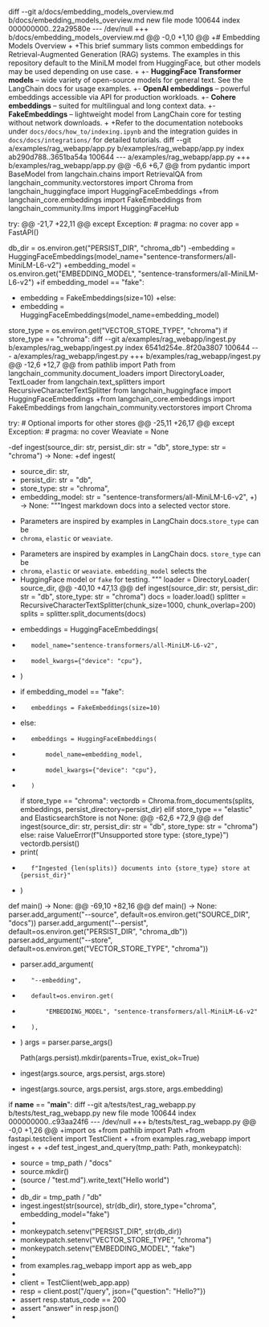 diff --git a/docs/embedding_models_overview.md b/docs/embedding_models_overview.md
new file mode 100644
index 000000000..22a29580e
--- /dev/null
+++ b/docs/embedding_models_overview.md
@@ -0,0 +1,10 @@
+# Embedding Models Overview
+
+This brief summary lists common embeddings for Retrieval-Augmented Generation (RAG) systems. The examples in this repository default to the MiniLM model from HuggingFace, but other models may be used depending on use case.
+
+- **HuggingFace Transformer models** – wide variety of open-source models for general text. See the LangChain docs for usage examples.
+- **OpenAI embeddings** – powerful embeddings accessible via API for production workloads.
+- **Cohere embeddings** – suited for multilingual and long context data.
+- **FakeEmbeddings** – lightweight model from LangChain core for testing without network downloads.
+
+Refer to the documentation notebooks under `docs/docs/how_to/indexing.ipynb` and the integration guides in `docs/docs/integrations/` for detailed tutorials.
diff --git a/examples/rag_webapp/app.py b/examples/rag_webapp/app.py
index ab290d788..3651ba54a 100644
--- a/examples/rag_webapp/app.py
+++ b/examples/rag_webapp/app.py
@@ -6,6 +6,7 @@ from pydantic import BaseModel
 from langchain.chains import RetrievalQA
 from langchain_community.vectorstores import Chroma
 from langchain_huggingface import HuggingFaceEmbeddings
+from langchain_core.embeddings import FakeEmbeddings
 from langchain_community.llms import HuggingFaceHub
 
 try:
@@ -21,7 +22,11 @@ except Exception:  # pragma: no cover
 app = FastAPI()
 
 db_dir = os.environ.get("PERSIST_DIR", "chroma_db")
-embedding = HuggingFaceEmbeddings(model_name="sentence-transformers/all-MiniLM-L6-v2")
+embedding_model = os.environ.get("EMBEDDING_MODEL", "sentence-transformers/all-MiniLM-L6-v2")
+if embedding_model == "fake":
+    embedding = FakeEmbeddings(size=10)
+else:
+    embedding = HuggingFaceEmbeddings(model_name=embedding_model)
 
 store_type = os.environ.get("VECTOR_STORE_TYPE", "chroma")
 if store_type == "chroma":
diff --git a/examples/rag_webapp/ingest.py b/examples/rag_webapp/ingest.py
index 6541d254e..8f20a3807 100644
--- a/examples/rag_webapp/ingest.py
+++ b/examples/rag_webapp/ingest.py
@@ -12,6 +12,7 @@ from pathlib import Path
 from langchain_community.document_loaders import DirectoryLoader, TextLoader
 from langchain.text_splitters import RecursiveCharacterTextSplitter
 from langchain_huggingface import HuggingFaceEmbeddings
+from langchain_core.embeddings import FakeEmbeddings
 from langchain_community.vectorstores import Chroma
 
 try:  # Optional imports for other stores
@@ -25,11 +26,17 @@ except Exception:  # pragma: no cover
     Weaviate = None
 
 
-def ingest(source_dir: str, persist_dir: str = "db", store_type: str = "chroma") -> None:
+def ingest(
+    source_dir: str,
+    persist_dir: str = "db",
+    store_type: str = "chroma",
+    embedding_model: str = "sentence-transformers/all-MiniLM-L6-v2",
+) -> None:
     """Ingest markdown docs into a selected vector store.
 
-    Parameters are inspired by examples in LangChain docs.``store_type`` can be
-    ``chroma``, ``elastic`` or ``weaviate``.
+    Parameters are inspired by examples in LangChain docs. ``store_type`` can be
+    ``chroma``, ``elastic`` or ``weaviate``. ``embedding_model`` selects the
+    HuggingFace model or ``fake`` for testing.
     """
     loader = DirectoryLoader(
         source_dir,
@@ -40,10 +47,13 @@ def ingest(source_dir: str, persist_dir: str = "db", store_type: str = "chroma")
     docs = loader.load()
     splitter = RecursiveCharacterTextSplitter(chunk_size=1000, chunk_overlap=200)
     splits = splitter.split_documents(docs)
-    embeddings = HuggingFaceEmbeddings(
-        model_name="sentence-transformers/all-MiniLM-L6-v2",
-        model_kwargs={"device": "cpu"},
-    )
+    if embedding_model == "fake":
+        embeddings = FakeEmbeddings(size=10)
+    else:
+        embeddings = HuggingFaceEmbeddings(
+            model_name=embedding_model,
+            model_kwargs={"device": "cpu"},
+        )
     if store_type == "chroma":
         vectordb = Chroma.from_documents(splits, embeddings, persist_directory=persist_dir)
     elif store_type == "elastic" and ElasticsearchStore is not None:
@@ -62,6 +72,9 @@ def ingest(source_dir: str, persist_dir: str = "db", store_type: str = "chroma")
     else:
         raise ValueError(f"Unsupported store type: {store_type}")
     vectordb.persist()
+    print(
+        f"Ingested {len(splits)} documents into {store_type} store at {persist_dir}"
+    )
 
 
 def main() -> None:
@@ -69,10 +82,16 @@ def main() -> None:
     parser.add_argument("--source", default=os.environ.get("SOURCE_DIR", "docs"))
     parser.add_argument("--persist", default=os.environ.get("PERSIST_DIR", "chroma_db"))
     parser.add_argument("--store", default=os.environ.get("VECTOR_STORE_TYPE", "chroma"))
+    parser.add_argument(
+        "--embedding",
+        default=os.environ.get(
+            "EMBEDDING_MODEL", "sentence-transformers/all-MiniLM-L6-v2"
+        ),
+    )
     args = parser.parse_args()
 
     Path(args.persist).mkdir(parents=True, exist_ok=True)
-    ingest(args.source, args.persist, args.store)
+    ingest(args.source, args.persist, args.store, args.embedding)
 
 
 if __name__ == "__main__":
diff --git a/tests/test_rag_webapp.py b/tests/test_rag_webapp.py
new file mode 100644
index 000000000..c93aa24f6
--- /dev/null
+++ b/tests/test_rag_webapp.py
@@ -0,0 +1,26 @@
+import os
+from pathlib import Path
+from fastapi.testclient import TestClient
+
+from examples.rag_webapp import ingest
+
+
+def test_ingest_and_query(tmp_path: Path, monkeypatch):
+    source = tmp_path / "docs"
+    source.mkdir()
+    (source / "test.md").write_text("Hello world")
+
+    db_dir = tmp_path / "db"
+    ingest.ingest(str(source), str(db_dir), store_type="chroma", embedding_model="fake")
+
+    monkeypatch.setenv("PERSIST_DIR", str(db_dir))
+    monkeypatch.setenv("VECTOR_STORE_TYPE", "chroma")
+    monkeypatch.setenv("EMBEDDING_MODEL", "fake")
+
+    from examples.rag_webapp import app as web_app
+
+    client = TestClient(web_app.app)
+    resp = client.post("/query", json={"question": "Hello?"})
+    assert resp.status_code == 200
+    assert "answer" in resp.json()
+
